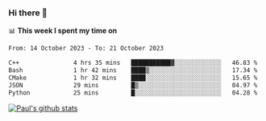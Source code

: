 ### Hi there 👋

📊 **This week I spent my time on**
<!--START_SECTION:waka-->

```txt
From: 14 October 2023 - To: 21 October 2023

C++               4 hrs 35 mins   ███████████▓░░░░░░░░░░░░░   46.83 %
Bash              1 hr 42 mins    ████▒░░░░░░░░░░░░░░░░░░░░   17.34 %
CMake             1 hr 32 mins    ████░░░░░░░░░░░░░░░░░░░░░   15.65 %
JSON              29 mins         █▒░░░░░░░░░░░░░░░░░░░░░░░   04.97 %
Python            25 mins         █░░░░░░░░░░░░░░░░░░░░░░░░   04.28 %
```

<!--END_SECTION:waka-->


[![Paul's github stats](https://github-readme-stats.vercel.app/api?username=mickeyouyou&theme=dracula&show_icons=true)](https://github.com/anuraghazra/github-readme-stats)
